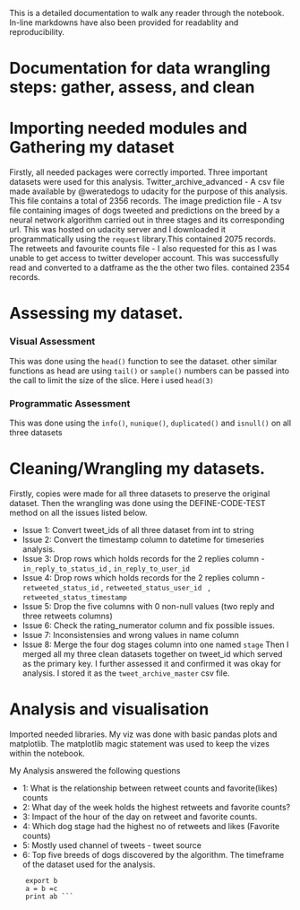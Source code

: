This is a detailed documentation to walk any reader through the notebook.
In-line markdowns have also been provided for readablity and reproducibility.
# Documentation for data wrangling steps: gather, assess, and clean

# Importing needed modules and Gathering my dataset
Firstly, all needed packages were correctly imported.
Three important datasets were used for this analysis.
Twitter_archive_advanced -  A csv file made available by @weratedogs to udacity for the purpose of this analysis.   This file contains a total of 2356 records.
The image prediction file - A tsv file containing images of dogs tweeted and predictions on the breed by a neural network algorithm carried out in three stages and its corresponding url. This was hosted on udacity server and I downloaded it programmatically using the `request` library.This contained 2075 records.
The retweets and favourite counts file - I also requested for this as I was unable to get access to twitter developer account. This was successfully read and converted to a datframe as the the other two files. contained  2354 records.

# Assessing my dataset.

### Visual Assessment
 This was done using the `head()` function to see the dataset. other similar functions as head are using `tail()` or `sample()` numbers can be passed into the call to limit the size of the slice. Here i used `head(3)`

### Programmatic Assessment
This was done using the `info()`, `nunique()`, `duplicated()` and `isnull()` on all three datasets

# Cleaning/Wrangling my datasets.

Firstly, copies were made for all three datasets to preserve the original dataset.
Then the wrangling was done using the DEFINE-CODE-TEST method on all the issues listed below.
- Issue 1: Convert tweet_ids of all three dataset from int to string
- Issue 2: Convert the timestamp column to datetime for timeseries analysis.
- Issue 3: Drop rows which holds records for the 2 replies column - `in_reply_to_status_id` , `in_reply_to_user_id`
- Issue 4: Drop rows which holds records for the 2 replies column - `retweeted_status_id` , `retweeted_status_user_id ` , `retweeted_status_timestamp`
- Issue 5: Drop the five columns with 0 non-null values (two reply and three retweets columns)
- Issue 6: Check the rating_numerator column and fix possible issues.
- Issue 7: Inconsistensies and wrong values in name column
- Issue 8: Merge the four dog stages column into one named `stage`
Then I merged all my three clean datasets together on tweet_id which served as the primary key. I further assessed it and confirmed it was okay for analysis.
I stored it as the `tweet_archive_master` csv  file.

# Analysis and visualisation

Imported needed libraries. My viz was done with basic pandas plots and matplotlib.
The matplotlib magic statement was used to keep the vizes within the notebook.

My Analysis answered the following questions
- 1: What is the relationship between retweet counts and favorite(likes) counts
- 2: What day of the week holds the highest retweets and favorite counts?
- 3: Impact of the hour of the day on retweet and favorite counts.
- 4: Which dog stage had the highest no of retweets and likes (Favorite counts)
- 5: Mostly used channel of tweets - tweet source
- 6: Top five breeds of dogs discovered by the algorithm.
The timeframe of the dataset used for the analysis.

``` import a
    export b
    a = b =c
    print ab ```
